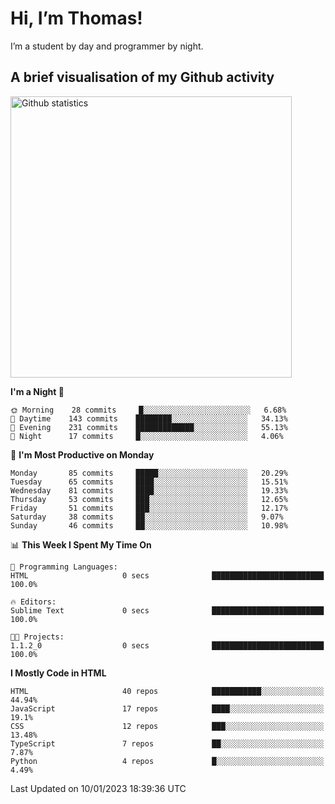 # Hi, I’m Thomas!
I’m a student by day and programmer by night.

## A brief visualisation of my Github activity

<img title="My Github statistics" alt="Github statistics" width="450px" src="https://github-readme-stats.vercel.app/api?username=thomasrettig&show_icons=true&include_all_commits=true&count_private=true&&hide=issues&theme=tokyonight&border_radius=6px"/>

<!--START_SECTION:waka-->
**I'm a Night 🦉** 

```text
🌞 Morning    28 commits     █░░░░░░░░░░░░░░░░░░░░░░░░   6.68% 
🌆 Daytime    143 commits    ████████░░░░░░░░░░░░░░░░░   34.13% 
🌃 Evening    231 commits    █████████████░░░░░░░░░░░░   55.13% 
🌙 Night      17 commits     █░░░░░░░░░░░░░░░░░░░░░░░░   4.06%

```
📅 **I'm Most Productive on Monday** 

```text
Monday       85 commits     █████░░░░░░░░░░░░░░░░░░░░   20.29% 
Tuesday      65 commits     ████░░░░░░░░░░░░░░░░░░░░░   15.51% 
Wednesday    81 commits     ████░░░░░░░░░░░░░░░░░░░░░   19.33% 
Thursday     53 commits     ███░░░░░░░░░░░░░░░░░░░░░░   12.65% 
Friday       51 commits     ███░░░░░░░░░░░░░░░░░░░░░░   12.17% 
Saturday     38 commits     ██░░░░░░░░░░░░░░░░░░░░░░░   9.07% 
Sunday       46 commits     ██░░░░░░░░░░░░░░░░░░░░░░░   10.98%

```


📊 **This Week I Spent My Time On** 

```text
💬 Programming Languages: 
HTML                     0 secs              █████████████████████████   100.0%

🔥 Editors: 
Sublime Text             0 secs              █████████████████████████   100.0%

🐱‍💻 Projects: 
1.1.2_0                  0 secs              █████████████████████████   100.0%

```

**I Mostly Code in HTML** 

```text
HTML                     40 repos            ███████████░░░░░░░░░░░░░░   44.94% 
JavaScript               17 repos            ████░░░░░░░░░░░░░░░░░░░░░   19.1% 
CSS                      12 repos            ███░░░░░░░░░░░░░░░░░░░░░░   13.48% 
TypeScript               7 repos             ██░░░░░░░░░░░░░░░░░░░░░░░   7.87% 
Python                   4 repos             █░░░░░░░░░░░░░░░░░░░░░░░░   4.49%

```



 Last Updated on 10/01/2023 18:39:36 UTC
<!--END_SECTION:waka-->
